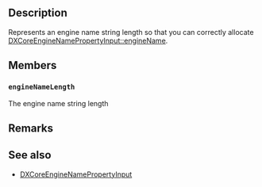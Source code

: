 ## Description

Represents an engine name string length so that you can correctly allocate [DXCoreEngineNamePropertyInput::engineName](https://learn.microsoft.com/windows/win32/api/dxcore_interface/ns-dxcore_interface-dxcoreenginenamepropertyinput).

## Members

### `engineNameLength`

The engine name string length

## Remarks

## See also

* [DXCoreEngineNamePropertyInput](https://learn.microsoft.com/windows/win32/api/dxcore_interface/ns-dxcore_interface-dxcoreenginenamepropertyinput)